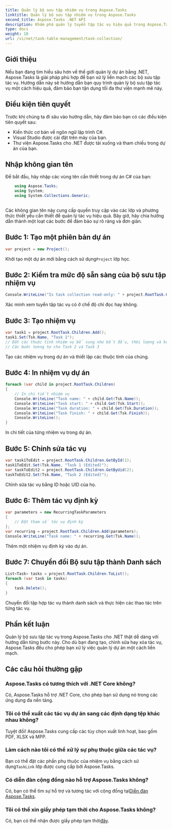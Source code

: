 ```yaml
---
title: Quản lý bộ sưu tập nhiệm vụ trong Aspose.Tasks
linktitle: Quản lý bộ sưu tập nhiệm vụ trong Aspose.Tasks
second_title: Aspose.Tasks .NET API
description: Khám phá quản lý tuyển tập tác vụ hiệu quả trong Aspose.Tasks for .NET. Từ việc tạo đến chỉnh sửa, quản lý dự án một cách dễ dàng.
type: docs
weight: 18
url: /vi/net/task-table-management/task-collection/
---
```

## Giới thiệu
Nếu bạn đang tìm hiểu sâu hơn về thế giới quản lý dự án bằng .NET, Aspose.Tasks là giải pháp phù hợp để bạn xử lý liền mạch các bộ sưu tập tác vụ. Hướng dẫn này sẽ hướng dẫn bạn quy trình quản lý bộ sưu tập tác vụ một cách hiệu quả, đảm bảo bạn tận dụng tối đa thư viện mạnh mẽ này.
## Điều kiện tiên quyết
Trước khi chúng ta đi sâu vào hướng dẫn, hãy đảm bảo bạn có các điều kiện tiên quyết sau:
- Kiến thức cơ bản về ngôn ngữ lập trình C#.
- Visual Studio được cài đặt trên máy của bạn.
- Thư viện Aspose.Tasks cho .NET được tải xuống và tham chiếu trong dự án của bạn.
## Nhập không gian tên
Để bắt đầu, hãy nhập các vùng tên cần thiết trong dự án C# của bạn:
```csharp
	using Aspose.Tasks;
    using System;
    using System.Collections.Generic;
    
```
Các không gian tên này cung cấp quyền truy cập vào các lớp và phương thức thiết yếu cần thiết để quản lý tác vụ hiệu quả.
Bây giờ, hãy chia hướng dẫn thành một loạt các bước để đảm bảo sự rõ ràng và đơn giản.
## Bước 1: Tạo một phiên bản dự án
```csharp
var project = new Project();
```
 Khởi tạo một dự án mới bằng cách sử dụng`Project` lớp học.
## Bước 2: Kiểm tra mức độ sẵn sàng của bộ sưu tập nhiệm vụ
```csharp
Console.WriteLine("Is task collection read-only: " + project.RootTask.Children.IsReadOnly);
```
Xác minh xem tuyển tập tác vụ có ở chế độ chỉ đọc hay không.
## Bước 3: Tạo nhiệm vụ
```csharp
var task1 = project.RootTask.Children.Add();
task1.Set(Tsk.Name, "Task 1");
// Đặt các thuộc tính nhiệm vụ bổ sung như bắt đầu, thời lượng và kết thúc
// Các bước tương tự cho Task 2 và Task 3
```
Tạo các nhiệm vụ trong dự án và thiết lập các thuộc tính của chúng.
## Bước 4: In nhiệm vụ dự án
```csharp
foreach (var child in project.RootTask.Children)
{
    // In chi tiết nhiệm vụ
    Console.WriteLine("Task name: " + child.Get(Tsk.Name));
    Console.WriteLine("Task start: " + child.Get(Tsk.Start));
    Console.WriteLine("Task duration: " + child.Get(Tsk.Duration));
    Console.WriteLine("Task finish: " + child.Get(Tsk.Finish));
    Console.WriteLine();
}
```
In chi tiết của từng nhiệm vụ trong dự án.
## Bước 5: Chỉnh sửa tác vụ
```csharp
var task1ToEdit = project.RootTask.Children.GetById(1);
task1ToEdit.Set(Tsk.Name, "Task 1 (Edited)");
var taskToEdit2 = project.RootTask.Children.GetByUid(2);
taskToEdit2.Set(Tsk.Name, "Task 2 (Edited)");
```
Chỉnh sửa tác vụ bằng ID hoặc UID của họ.
## Bước 6: Thêm tác vụ định kỳ
```csharp
var parameters = new RecurringTaskParameters
{
    // Đặt tham số tác vụ định kỳ
};
var recurring = project.RootTask.Children.Add(parameters);
Console.WriteLine("Task name: " + recurring.Get(Tsk.Name));
```
Thêm một nhiệm vụ định kỳ vào dự án.
## Bước 7: Chuyển đổi Bộ sưu tập thành Danh sách
```csharp
List<Task> tasks = project.RootTask.Children.ToList();
foreach (var task in tasks)
{
    task.Delete();
}
```
Chuyển đổi tập hợp tác vụ thành danh sách và thực hiện các thao tác trên từng tác vụ.
## Phần kết luận
Quản lý bộ sưu tập tác vụ trong Aspose.Tasks cho .NET thật dễ dàng với hướng dẫn từng bước này. Cho dù bạn đang tạo, chỉnh sửa hay xóa tác vụ, Aspose.Tasks đều cho phép bạn xử lý việc quản lý dự án một cách liền mạch.
## Các câu hỏi thường gặp
### Aspose.Tasks có tương thích với .NET Core không?
Có, Aspose.Tasks hỗ trợ .NET Core, cho phép bạn sử dụng nó trong các ứng dụng đa nền tảng.
### Tôi có thể xuất các tác vụ dự án sang các định dạng tệp khác nhau không?
Tuyệt đối! Aspose.Tasks cung cấp các tùy chọn xuất linh hoạt, bao gồm PDF, XLSX và MPP.
### Làm cách nào tôi có thể xử lý sự phụ thuộc giữa các tác vụ?
 Bạn có thể đặt các phần phụ thuộc của nhiệm vụ bằng cách sử dụng`TaskLink` lớp được cung cấp bởi Aspose.Tasks.
### Có diễn đàn cộng đồng nào hỗ trợ Aspose.Tasks không?
 Có, bạn có thể tìm sự hỗ trợ và tương tác với cộng đồng tại[Diễn đàn Aspose.Tasks](https://forum.aspose.com/c/tasks/15).
### Tôi có thể xin giấy phép tạm thời cho Aspose.Tasks không?
 Có, bạn có thể nhận được giấy phép tạm thời[đây](https://purchase.aspose.com/temporary-license/).